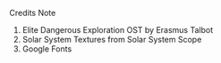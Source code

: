 Credits Note
1. Elite Dangerous Exploration OST by Erasmus Talbot
2. Solar System Textures from Solar System Scope
3. Google Fonts